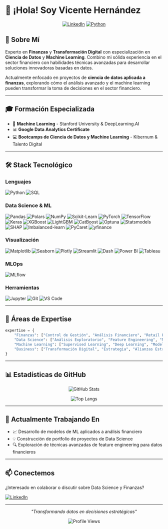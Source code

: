 # 👋 ¡Hola! Soy Vicente Hernández

<div align="center">
  
[![LinkedIn](https://img.shields.io/badge/LinkedIn-0077B5?style=for-the-badge&logo=linkedin&logoColor=white)](https://www.linkedin.com/in/vicentehernandeza/)
[![Python](https://img.shields.io/badge/Python-3776AB?style=for-the-badge&logo=python&logoColor=white)](https://www.python.org/)

</div>

## 🚀 Sobre Mí

Experto en **Finanzas** y **Transformación Digital** con especialización en **Ciencia de Datos** y **Machine Learning**. Combino mi sólida experiencia en el sector financiero con habilidades técnicas avanzadas para desarrollar soluciones innovadoras basadas en datos.

Actualmente enfocado en proyectos de **ciencia de datos aplicada a finanzas**, explorando cómo el análisis avanzado y el machine learning pueden transformar la toma de decisiones en el sector financiero.

---

## 🎓 Formación Especializada

- 🎯 **Machine Learning** - Stanford University & DeepLearning.AI
- 📊 **Google Data Analytics Certificate**
- 💻 **Bootcamps de Ciencia de Datos y Machine Learning** - Kibernum & Talento Digital

---

## 🛠️ Stack Tecnológico

### Lenguajes
![Python](https://img.shields.io/badge/Python-3776AB?style=flat&logo=python&logoColor=white)
![SQL](https://img.shields.io/badge/SQL-4479A1?style=flat&logo=postgresql&logoColor=white)

### Data Science & ML
![Pandas](https://img.shields.io/badge/Pandas-150458?style=flat&logo=pandas&logoColor=white)
![Polars](https://img.shields.io/badge/Polars-CD792C?style=flat&logo=polars&logoColor=white)
![NumPy](https://img.shields.io/badge/NumPy-013243?style=flat&logo=numpy&logoColor=white)
![Scikit-Learn](https://img.shields.io/badge/Scikit--Learn-F7931E?style=flat&logo=scikit-learn&logoColor=white)
![PyTorch](https://img.shields.io/badge/PyTorch-EE4C2C?style=flat&logo=pytorch&logoColor=white)
![TensorFlow](https://img.shields.io/badge/TensorFlow-FF6F00?style=flat&logo=tensorflow&logoColor=white)
![Keras](https://img.shields.io/badge/Keras-D00000?style=flat&logo=keras&logoColor=white)
![XGBoost](https://img.shields.io/badge/XGBoost-337AB7?style=flat&logo=xgboost&logoColor=white)
![LightGBM](https://img.shields.io/badge/LightGBM-02569B?style=flat&logo=lightgbm&logoColor=white)
![CatBoost](https://img.shields.io/badge/CatBoost-FFCC00?style=flat&logo=catboost&logoColor=black)
![Optuna](https://img.shields.io/badge/Optuna-4051B5?style=flat&logo=optuna&logoColor=white)
![Statsmodels](https://img.shields.io/badge/Statsmodels-4051B5?style=flat&logo=python&logoColor=white)
![SHAP](https://img.shields.io/badge/SHAP-FF6F61?style=flat&logo=python&logoColor=white)
![Imbalanced-learn](https://img.shields.io/badge/Imbalanced--learn-F7931E?style=flat&logo=python&logoColor=white)
![PyCaret](https://img.shields.io/badge/PyCaret-00A99D?style=flat&logo=python&logoColor=white)
![yfinance](https://img.shields.io/badge/yfinance-720E9E?style=flat&logo=yahoo&logoColor=white)

### Visualización
![Matplotlib](https://img.shields.io/badge/Matplotlib-11557c?style=flat&logo=python&logoColor=white)
![Seaborn](https://img.shields.io/badge/Seaborn-3776AB?style=flat&logo=python&logoColor=white)
![Plotly](https://img.shields.io/badge/Plotly-3F4F75?style=flat&logo=plotly&logoColor=white)
![Streamlit](https://img.shields.io/badge/Streamlit-FF4B4B?style=flat&logo=streamlit&logoColor=white)
![Dash](https://img.shields.io/badge/Dash-008DE4?style=flat&logo=plotly&logoColor=white)
![Power BI](https://img.shields.io/badge/Power_BI-F2C811?style=flat&logo=powerbi&logoColor=black)
![Tableau](https://img.shields.io/badge/Tableau-E97627?style=flat&logo=tableau&logoColor=white)

### MLOps
![MLflow](https://img.shields.io/badge/MLflow-0194E2?style=flat&logo=mlflow&logoColor=white)

### Herramientas
![Jupyter](https://img.shields.io/badge/Jupyter-F37626?style=flat&logo=jupyter&logoColor=white)
![Git](https://img.shields.io/badge/Git-F05032?style=flat&logo=git&logoColor=white)
![VS Code](https://img.shields.io/badge/VS%20Code-007ACC?style=flat&logo=visual-studio-code&logoColor=white)

---

## 💼 Áreas de Expertise

```python
expertise = {
    "Finanzas": ["Control de Gestión", "Análisis Financiero", "Retail Financiero"],
    "Data Science": ["Análisis Exploratorio", "Feature Engineering", "Modelado Predictivo"],
    "Machine Learning": ["Supervised Learning", "Deep Learning", "Model Optimization"],
    "Business": ["Transformación Digital", "Estrategia", "Alianzas Estratégicas"]
}
```

---

## 📊 Estadísticas de GitHub

<div align="center">
  
![GitHub Stats](https://github-readme-stats.vercel.app/api?username=Vicente-Hernandez&show_icons=true&theme=radical&hide_border=true&include_all_commits=true&count_private=true)

![Top Langs](https://github-readme-stats.vercel.app/api/top-langs/?username=Vicente-Hernandez&layout=compact&theme=radical&hide_border=true)

</div>

---

## 🌱 Actualmente Trabajando En

- 📈 Desarrollo de modelos de ML aplicados a análisis financiero
- 💡 Construcción de portfolio de proyectos de Data Science
- 🔍 Exploración de técnicas avanzadas de feature engineering para datos financieros

---

## 📫 Conectemos

¿Interesado en colaborar o discutir sobre Data Science y Finanzas? 

[![LinkedIn](https://img.shields.io/badge/Conecta_conmigo_en_LinkedIn-0077B5?style=for-the-badge&logo=linkedin&logoColor=white)](https://www.linkedin.com/in/vicentehernandeza/)

---

<div align="center">
  
*"Transformando datos en decisiones estratégicas"*

![Profile Views](https://komarev.com/ghpvc/?username=Vicente-Hernandez&color=blueviolet&style=flat-square)

</div>
